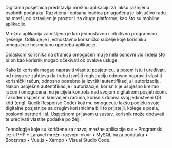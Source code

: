 Digitalna posjetnica predstavlja mrežnu aplikaciju za lakšu razmjenu osobnih podataka. Razvijena i opisana inačica prilagođena je isključivo radu na 
mreži, no ostavljen je prostor i za druge platforme, kao što su mobilne aplikacije.

Mrežna aplikacija zamišljena je kao jednostavno i intuitivno programsko rješenje. Odlikuje je i jednostavno korisničko sučelje koje korisniku omogućuje nesmetanu upotrebu aplikacije.

Dolaskom korisnika na stranicu omogućen mu je neki osnovni vid i ideja što bi on kao korisnik mogao očekivati od ovakve usluge.

Kako bi korisnik mogao napraviti vlastitu posjetnicu, a potom istu i uređivati, od njega se  zahtjeva da treba izvršiti registraciju odnosno napraviti vlastiti korisnički račun, odnosno potrebno je izvršiti autentifikaciju i autorizaciju. Nakon uspješne autentifikacije i autorizacije, korisnik je uspješno kreirao račun i 
omogućena mu je cijela kontrola nad svojom digitalnom posjetnicom. Također uspješnim 
kreiranjem računa, korisnik dobiva svoj jedinstveni QR kôd (engl. Qucik Response Code) koji mu omogućuje lakšu podjelu svoje digitalne posjetnice sa drugim korisnicima bili to prijatelji, kolege s posla, poslovni partneri i sl. Uspješnom prijavom u sustav, korisnik može dodavati te uređivati vlastite podatke po želji.

Tehnologije koje su korištene za razvoj mrežne aplikacije su:
• Programski jezik PHP
• Laravel mrežni razvojni okvir
• MySQL baza podataka
• Bootstrap
• Vue.js
• Xampp
• Visual Studio Code.
